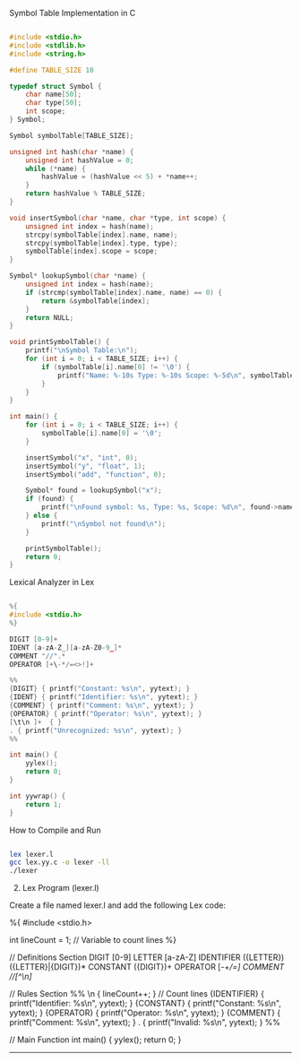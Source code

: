 Symbol Table Implementation in C

```c

#include <stdio.h>
#include <stdlib.h>
#include <string.h>

#define TABLE_SIZE 10

typedef struct Symbol {
    char name[50];
    char type[50];
    int scope;
} Symbol;

Symbol symbolTable[TABLE_SIZE];

unsigned int hash(char *name) {
    unsigned int hashValue = 0;
    while (*name) {
        hashValue = (hashValue << 5) + *name++;
    }
    return hashValue % TABLE_SIZE;
}

void insertSymbol(char *name, char *type, int scope) {
    unsigned int index = hash(name);
    strcpy(symbolTable[index].name, name);
    strcpy(symbolTable[index].type, type);
    symbolTable[index].scope = scope;
}

Symbol* lookupSymbol(char *name) {
    unsigned int index = hash(name);
    if (strcmp(symbolTable[index].name, name) == 0) {
        return &symbolTable[index];
    }
    return NULL;
}

void printSymbolTable() {
    printf("\nSymbol Table:\n");
    for (int i = 0; i < TABLE_SIZE; i++) {
        if (symbolTable[i].name[0] != '\0') {
            printf("Name: %-10s Type: %-10s Scope: %-5d\n", symbolTable[i].name, symbolTable[i].type, symbolTable[i].scope);
        }
    }
}

int main() {
    for (int i = 0; i < TABLE_SIZE; i++) {
        symbolTable[i].name[0] = '\0';
    }

    insertSymbol("x", "int", 0);
    insertSymbol("y", "float", 1);
    insertSymbol("add", "function", 0);

    Symbol* found = lookupSymbol("x");
    if (found) {
        printf("\nFound symbol: %s, Type: %s, Scope: %d\n", found->name, found->type, found->scope);
    } else {
        printf("\nSymbol not found\n");
    }

    printSymbolTable();
    return 0;
}


```
Lexical Analyzer in Lex

```c

%{
#include <stdio.h>
%}

DIGIT [0-9]+
IDENT [a-zA-Z_][a-zA-Z0-9_]*
COMMENT "//".*
OPERATOR [+\-*/=<>!]+

%%
{DIGIT} { printf("Constant: %s\n", yytext); }
{IDENT} { printf("Identifier: %s\n", yytext); }
{COMMENT} { printf("Comment: %s\n", yytext); }
{OPERATOR} { printf("Operator: %s\n", yytext); }
[\t\n ]+  { }
. { printf("Unrecognized: %s\n", yytext); }
%%

int main() {
    yylex();
    return 0;
}

int yywrap() {
    return 1;
}


```
How to Compile and Run

```Bash

lex lexer.l
gcc lex.yy.c -o lexer -ll
./lexer

```
2. Lex Program (lexer.l)

Create a file named lexer.l and add the following Lex code:

%{
#include <stdio.h>

int lineCount = 1; // Variable to count lines
%}

// Definitions Section
DIGIT       [0-9]
LETTER      [a-zA-Z]
IDENTIFIER  ({LETTER})({LETTER}|{DIGIT})*
CONSTANT    ({DIGIT})+
OPERATOR    [-+*/=]
COMMENT     \/\/[^\n]*

// Rules Section
%%
\n          { lineCount++; } // Count lines
{IDENTIFIER} { printf("Identifier: %s\n", yytext); }
{CONSTANT}   { printf("Constant: %s\n", yytext); }
{OPERATOR}   { printf("Operator: %s\n", yytext); }
{COMMENT}    { printf("Comment: %s\n", yytext); }
.            { printf("Invalid: %s\n", yytext); }
%%

// Main Function
int main() {
    yylex();
    return 0;
}


---

